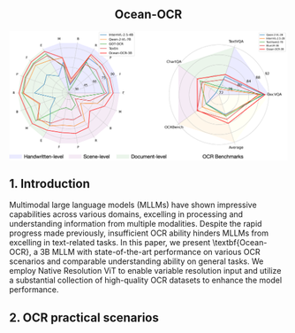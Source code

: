 <h2 align="center">Ocean-OCR</a></h2>

<p align="center">
<img src="benchmarks.png" style="width: 700px" align=center>
</p>



## 1. Introduction
Multimodal large language models (MLLMs) have shown impressive capabilities across various domains, excelling in processing and understanding information from multiple modalities. Despite the rapid progress made previously, insufficient OCR ability hinders MLLMs from excelling in text-related tasks. In this paper, we present \textbf{Ocean-OCR}, a 3B MLLM with state-of-the-art performance on various OCR scenarios and comparable understanding ability on general tasks. We employ Native Resolution ViT to enable variable resolution input and utilize a substantial collection of high-quality OCR datasets to enhance the model performance.

## 2. OCR practical scenarios
